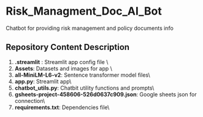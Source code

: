 # Risk_Managment_Doc_AI_Bot
Chatbot for providing risk management and policy documents info

## Repository Content Description
1) **.streamlit** : Streamlit app config file \
2) **Assets**: Datasets and images for app \
3) **all-MiniLM-L6-v2**: Sentence transformer model files\
4) **app.py**: Streamlit app\
5) **chatbot_utils.py**: Chatbit utility functions and prompts\
6) **gsheets-project-458606-526d0637c909.json**: Google sheets json for connection\
7) **requirements.txt**: Dependencies file\
